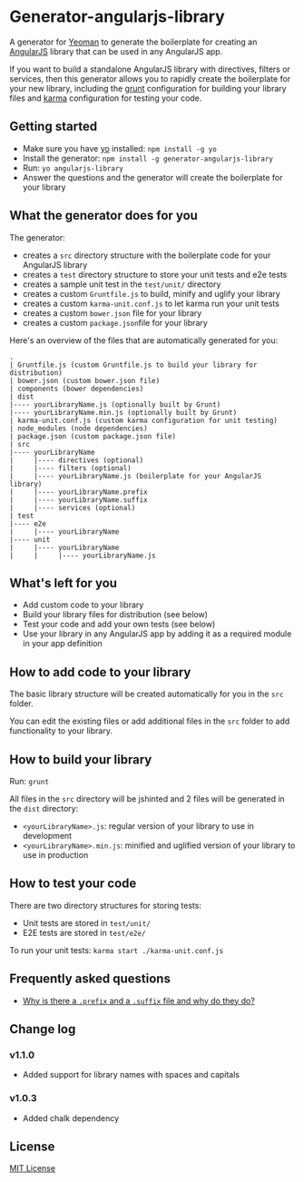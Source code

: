 # Generator-angularjs-library

A generator for [Yeoman](http://yeoman.io) to generate the boilerplate for creating an [AngularJS](http://www.angularjs.org) library that can be used in any AngularJS app.

If you want to build a standalone AngularJS library with directives, filters or services, then this generator allows you to rapidly create the boilerplate for your new library, including the [grunt](http://gruntjs.com/) configuration for building your library files and [karma](http://karma-runner.github.io) configuration for testing your code.

## Getting started

- Make sure you have [yo](https://github.com/yeoman/yo) installed:
    `npm install -g yo`
- Install the generator: `npm install -g generator-angularjs-library`
- Run: `yo angularjs-library`
- Answer the questions and the generator will create the boilerplate for your library

## What the generator does for you

The generator:

- creates a `src` directory structure with the boilerplate code for your AngularJS library
- creates a `test` directory structure to store your unit tests and e2e tests
- creates a sample unit test in the `test/unit/` directory
- creates a custom `Gruntfile.js` to build, minify and uglify your library
- creates a custom `karma-unit.conf.js` to let karma run your unit tests
- creates a custom `bower.json` file for your library
- creates a custom `package.json`file for your library

Here's an overview of the files that are automatically generated for you:

    .
    | Gruntfile.js (custom Gruntfile.js to build your library for distribution)
    | bower.json (custom bower.json file)
    | components (bower dependencies)
    | dist
    |---- yourLibraryName.js (optionally built by Grunt)
    |---- yourLibraryName.min.js (optionally built by Grunt)
    | karma-unit.conf.js (custom karma configuration for unit testing)
    | node_modules (node dependencies)
    | package.json (custom package.json file)
    | src
    |---- yourLibraryName
    |     |---- directives (optional)
    |     |---- filters (optional)
    |     |---- yourLibraryName.js (boilerplate for your AngularJS library)
    |     |---- yourLibraryName.prefix
    |     |---- yourLibraryName.suffix
    |     |---- services (optional)
    | test
    |---- e2e
    |     |---- yourLibraryName
    |---- unit
    |     |---- yourLibraryName
    |     |     |---- yourLibraryName.js


## What's left for you

- Add custom code to your library
- Build your library files for distribution (see below)
- Test your code and add your own tests (see below)
- Use your library in any AngularJS app by adding it as a required module in your app definition

## How to add code to your library

The basic library structure will be created automatically for you in the `src` folder.

You can edit the existing files or add additional files in the `src` folder to add functionality to your library.

## How to build your library

Run: `grunt`

All files in the `src` directory will be jshinted and 2 files will be generated in the `dist` directory:

- `<yourLibraryName>.js`: regular version of your library to use in development
- `<yourLibraryName>.min.js`: minified and uglified version of your library to use in production

## How to test your code

There are two directory structures for storing tests:

- Unit tests are stored in `test/unit/`
- E2E tests are stored in `test/e2e/`

To run your unit tests: `karma start ./karma-unit.conf.js`

## Frequently asked questions

- [Why is there a `.prefix` and a `.suffix` file and why do they do?](https://github.com/jvandemo/generator-angularjs-library/issues/2)

## Change log

### v1.1.0

- Added support for library names with spaces and capitals

### v1.0.3

- Added chalk dependency

## License
[MIT License](http://en.wikipedia.org/wiki/MIT_License)
